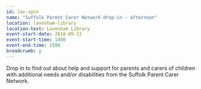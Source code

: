 ```yaml
---
id: lav-spcn
name: "Suffolk Parent Carer Network drop-in - afternoon"
location: lavenham-library
location-text: Lavenham Library
event-start-date: 2018-09-13
event-start-time: 1400
event-end-time: 1500
breadcrumb: y
---
```


Drop in to find out about help and support for parents and carers of children with additional needs and/or disabilities from the Suffolk Parent Carer Network.
